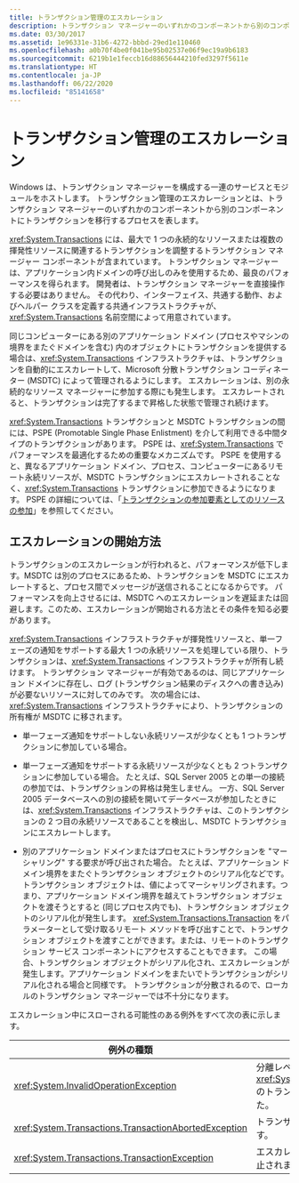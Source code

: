 ```yaml
---
title: トランザクション管理のエスカレーション
description: トランザクション マネージャーのいずれかのコンポーネントから別のコンポーネントにトランザクションを移行するプロセスである、.NET のトランザクション管理エスカレーションについて説明します。
ms.date: 03/30/2017
ms.assetid: 1e96331e-31b6-4272-bbbd-29ed1e110460
ms.openlocfilehash: a0b70f4be0f041be95b02537e06f9ec19a9b6183
ms.sourcegitcommit: 6219b1e1feccb16d88656444210fed3297f5611e
ms.translationtype: HT
ms.contentlocale: ja-JP
ms.lasthandoff: 06/22/2020
ms.locfileid: "85141658"
---
```

# <a name="transaction-management-escalation"></a>トランザクション管理のエスカレーション
Windows は、トランザクション マネージャーを構成する一連のサービスとモジュールをホストします。 トランザクション管理のエスカレーションとは、トランザクション マネージャーのいずれかのコンポーネントから別のコンポーネントにトランザクションを移行するプロセスを表します。  
  
 <xref:System.Transactions> には、最大で 1 つの永続的なリソースまたは複数の揮発性リソースに関連するトランザクションを調整するトランザクション マネージャー コンポーネントが含まれています。 トランザクション マネージャーは、アプリケーション内ドメインの呼び出しのみを使用するため、最良のパフォーマンスを得られます。 開発者は、トランザクション マネージャーを直接操作する必要はありません。 その代わり、インターフェイス、共通する動作、およびヘルパー クラスを定義する共通インフラストラクチャが、<xref:System.Transactions> 名前空間によって用意されています。  
  
 同じコンピューターにある別のアプリケーション ドメイン (プロセスやマシンの境界をまたぐドメインを含む) 内のオブジェクトにトランザクションを提供する場合は、<xref:System.Transactions> インフラストラクチャは、トランザクションを自動的にエスカレートして、Microsoft 分散トランザクション コーディネーター (MSDTC) によって管理されるようにします。 エスカレーションは、別の永続的なリソース マネージャーに参加する際にも発生します。 エスカレートされると、トランザクションは完了するまで昇格した状態で管理され続けます。  
  
 <xref:System.Transactions> トランザクションと MSDTC トランザクションの間には、PSPE (Promotable Single Phase Enlistment) を介して利用できる中間タイプのトランザクションがあります。 PSPE は、<xref:System.Transactions> でパフォーマンスを最適化するための重要なメカニズムです。 PSPE を使用すると、異なるアプリケーション ドメイン、プロセス、コンピューターにあるリモート永続リソースが、MSDTC トランザクションにエスカレートされることなく、<xref:System.Transactions> トランザクションに参加できるようになります。 PSPE の詳細については、「[トランザクションの参加要素としてのリソースの参加](enlisting-resources-as-participants-in-a-transaction.md)」を参照してください。  
  
## <a name="how-escalation-is-initiated"></a>エスカレーションの開始方法  
 トランザクションのエスカレーションが行われると、パフォーマンスが低下します。MSDTC は別のプロセスにあるため、トランザクションを MSDTC にエスカレートすると、プロセス間でメッセージが送信されることになるからです。 パフォーマンスを向上させるには、MSDTC へのエスカレーションを遅延または回避します。このため、エスカレーションが開始される方法とその条件を知る必要があります。  
  
 <xref:System.Transactions> インフラストラクチャが揮発性リソースと、単一フェーズの通知をサポートする最大 1 つの永続リソースを処理している限り、トランザクションは、<xref:System.Transactions> インフラストラクチャが所有し続けます。 トランザクション マネージャーが有効であるのは、同じアプリケーション ドメインに存在し、ログ (トランザクション結果のディスクへの書き込み) が必要ないリソースに対してのみです。 次の場合には、<xref:System.Transactions> インフラストラクチャにより、トランザクションの所有権が MSDTC に移されます。  
  
- 単一フェーズ通知をサポートしない永続リソースが少なくとも 1 つトランザクションに参加している場合。  
  
- 単一フェーズ通知をサポートする永続リソースが少なくとも 2 つトランザクションに参加している場合。 たとえば、SQL Server 2005 との単一の接続の参加では、トランザクションの昇格は発生しません。 一方、SQL Server 2005 データベースへの別の接続を開いてデータベースが参加したときには、<xref:System.Transactions> インフラストラクチャは、このトランザクションの 2 つ目の永続リソースであることを検出し、MSDTC トランザクションにエスカレートします。  
  
- 別のアプリケーション ドメインまたはプロセスにトランザクションを "マーシャリング" する要求が呼び出された場合。 たとえば、アプリケーション ドメイン境界をまたぐトランザクション オブジェクトのシリアル化などです。 トランザクション オブジェクトは、値によってマーシャリングされます。つまり、アプリケーション ドメイン境界を越えてトランザクション オブジェクトを渡そうとすると (同じプロセス内でも)、トランザクション オブジェクトのシリアル化が発生します。 <xref:System.Transactions.Transaction> をパラメーターとして受け取るリモート メソッドを呼び出すことで、トランザクション オブジェクトを渡すことができます。または、リモートのトランザクション サービス コンポーネントにアクセスすることもできます。 この場合、トランザクション オブジェクトがシリアル化され、エスカレーションが発生します。アプリケーション ドメインをまたいでトランザクションがシリアル化される場合と同様です。 トランザクションが分散されるので、ローカルのトランザクション マネージャーでは不十分になります。  
  
 エスカレーション中にスローされる可能性のある例外をすべて次の表に示します。  
  
|例外の種類|条件|  
|--------------------|---------------|  
|<xref:System.InvalidOperationException>|分離レベルが <xref:System.Transactions.IsolationLevel.Snapshot> のトランザクションをエスカレートしようとしました。|  
|<xref:System.Transactions.TransactionAbortedException>|トランザクション マネージャーがダウンしています。|  
|<xref:System.Transactions.TransactionException>|エスカレーションが失敗し、アプリケーションが中止されます。|
